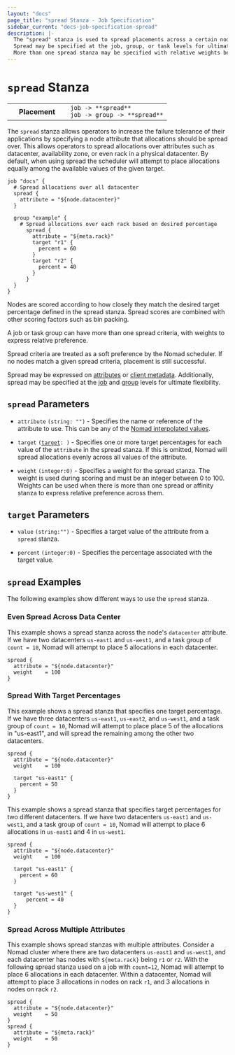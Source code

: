 ```yaml
---
layout: "docs"
page_title: "spread Stanza - Job Specification"
sidebar_current: "docs-job-specification-spread"
description: |-
  The "spread" stanza is used to spread placements across a certain node attributes such as datacenter.
  Spread may be specified at the job, group, or task levels for ultimate flexibility.
  More than one spread stanza may be specified with relative weights between each.
---
```


# `spread` Stanza

<table class="table table-bordered table-striped">
  <tr>
    <th width="120">Placement</th>
    <td>
      <code>job -> **spread**</code>
      <br>
      <code>job -> group -> **spread**</code>
    </td>
  </tr>
</table>

The `spread` stanza allows operators to increase the failure tolerance of their
applications by specifying a node attribute that allocations should be spread
over. This allows operators to spread allocations over attributes such as
datacenter, availability zone, or even rack in a physical datacenter. By
default, when using spread the scheduler will attempt to place allocations
equally among the available values of the given target.


```hcl
job "docs" {
  # Spread allocations over all datacenter
  spread {
    attribute = "${node.datacenter}"
  }

  group "example" {
    # Spread allocations over each rack based on desired percentage
      spread {
        attribute = "${meta.rack}"
        target "r1" {
          percent = 60
        }
        target "r2" {
          percent = 40
        }
      }
  }
}
```

Nodes are scored according to how closely they match the desired target percentage defined in the
spread stanza. Spread scores are combined with other scoring factors such as bin packing.

A job or task group can have more than one spread criteria, with weights to express relative preference.

Spread criteria are treated as a soft preference by the Nomad scheduler.
If no nodes match a given spread criteria, placement is still successful.

Spread may be expressed on [attributes][interpolation] or [client metadata][client-meta].
Additionally, spread may be specified at the [job][job] and [group][group] levels for ultimate flexibility.


## `spread` Parameters

- `attribute` `(string: "")` - Specifies the name or reference of the attribute
  to use. This can be any of the [Nomad interpolated
  values](/docs/runtime/interpolation.html#interpreted_node_vars).

- `target` <code>([target](#target-parameters): <required>)</code> - Specifies one or more target
   percentages for each value of the `attribute` in the spread stanza. If this is omitted,
   Nomad will spread allocations evenly across all values of the attribute.

- `weight` `(integer:0)` - Specifies a weight for the spread stanza. The weight is used
  during scoring and must be an integer between 0 to 100. Weights can be used
  when there is more than one spread or affinity stanza to express relative preference across them.

## `target` Parameters

- `value` `(string:"")` - Specifies a target value of the attribute from a `spread` stanza.

- `percent` `(integer:0)` - Specifies the percentage associated with the target value.

## `spread` Examples

The following examples show different ways to use the `spread` stanza.

### Even Spread Across Data Center

This example shows a spread stanza across the node's `datacenter` attribute. If we have
two datacenters `us-east1` and `us-west1`, and a task group of `count = 10`,
Nomad will attempt to place 5 allocations in each datacenter.

```hcl
spread {
  attribute = "${node.datacenter}"
  weight    = 100
}
```

### Spread With Target Percentages

This example shows a spread stanza that specifies one target percentage. If we
have three datacenters `us-east1`, `us-east2`, and `us-west1`, and a task group
of `count = 10`, Nomad will attempt to place place 5 of the allocations in "us-east1",
and will spread the remaining among the other two datacenters.

```hcl
spread {
  attribute = "${node.datacenter}"
  weight    = 100

  target "us-east1" {
    percent = 50
  }
}
```

This example shows a spread stanza that specifies target percentages for two
different datacenters. If we have two datacenters `us-east1` and `us-west1`,
and a task group of `count = 10`, Nomad will attempt to place 6 allocations
in `us-east1` and 4 in `us-west1`.

```hcl
spread {
  attribute = "${node.datacenter}"
  weight    = 100

  target "us-east1" {
    percent = 60
  }

  target "us-west1" {
      percent = 40
  }
}
```

### Spread Across Multiple Attributes

This example shows spread stanzas with multiple attributes. Consider a Nomad cluster
where there are two datacenters `us-east1` and `us-west1`, and each datacenter has nodes
with `${meta.rack}` being `r1` or `r2`. With the following spread stanza used on a job with `count=12`, Nomad
will attempt to place 6 allocations in each datacenter. Within a datacenter, Nomad will
attempt to place 3 allocations in nodes on rack `r1`, and 3 allocations in nodes on rack `r2`.

```hcl
spread {
  attribute = "${node.datacenter}"
  weight    = 50
}
spread {
  attribute = "${meta.rack}"
  weight    = 50
}
```

[job]: /docs/job-specification/job.html "Nomad job Job Specification"
[group]: /docs/job-specification/group.html "Nomad group Job Specification"
[client-meta]: /docs/configuration/client.html#meta "Nomad meta Job Specification"
[task]: /docs/job-specification/task.html "Nomad task Job Specification"
[interpolation]: /docs/runtime/interpolation.html "Nomad interpolation"
[node-variables]: /docs/runtime/interpolation.html#node-variables- "Nomad interpolation-Node variables"
[constraint]: /docs/job-specification/constraint.html "Nomad Constraint job Specification"
